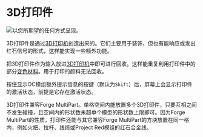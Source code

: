 # 3D打印件

![以您所期望的任何方式呈现。](block:OpenComputers:print)

3D打印件是通过[3D打印机](printer.md)创造出来的。它们主要用于装饰，但也有能响应或发出红石信号的形式，这样能实现一些额外功能。

把3D打印件作为输入放进[3D打印机](printer.md)中即可进行回收。这样能重复利用打印件中的部分[变色材料](../item/chamelium.md)。用于打印的颜料无法回收。

按住显示OC模组额外提示信息的按键（默认为`Shift`）后，屏幕上会显示打印件的激活状态，前提是它存在激活状态。

3D打印件兼容Forge MultiPart。单格空间内能放置多个3D打印件，只要互相之间不发生碰撞，且空间内的形状数未超单个模型的形状数上限即可。因为Forge MultiPart的性质，打印件还能与其它兼容Forge MultiPart的方块放置在同一格内，例如火把、拉杆、线缆或Project Red模组的红石合金线。
